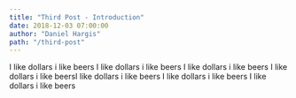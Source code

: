 ```yaml
---
title: "Third Post - Introduction"
date: 2018-12-03 07:00:00
author: "Daniel Hargis"
path: "/third-post"
---
```


I like dollars i like beers I like dollars i like beers I like dollars i like beers I like dollars i like beersI like dollars i like beers
I like dollars i like beers
I like dollars i like beers
